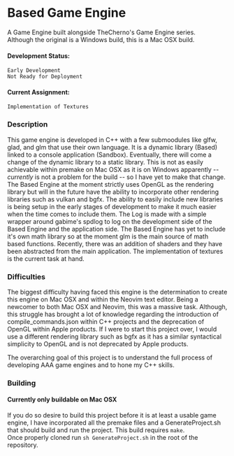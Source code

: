 # Based Game Engine
A Game Engine built alongside TheCherno's Game Engine series.<br>
Although the original is a Windows build, this is a Mac OSX build.

#### Development Status: 
    Early Development
    Not Ready for Deployment
#### Current Assignment:
    Implementation of Textures
    
### Description
This game engine is developed in C++ with a few submoodules like glfw, glad, and glm that use their own language. It is a dynamic library (Based) linked to a console application (Sandbox). Eventually, there will come a change of the dynamic library to a static library. This is not as easily achievable within premake on Mac OSX as it is on Windows apparently -- *currently* is not a problem for the build -- so I have yet to make that change. The Based Engine at the moment strictly uses OpenGL as the rendering library but will in the future have the ability to incorporate other rendering libraries such as vulkan and bgfx. The ability to easily include new libraries is being setup in the early stages of development to make it much easier when the time comes to include them. The Log is made with a simple wrapper around gabime's spdlog to log on the development side of the Based Engine and the application side. The Based Engine has yet to include it's own math library so at the moment glm is the main source of math based functions. Recently, there was an addition of shaders and they have been abstracted from the main application. The implementation of textures is the current task at hand.

### Difficulties
The biggest difficulty having faced this engine is the determination to create this engine on Mac OSX and within the Neovim text editor. Being a newcomer to both Mac OSX and Neovim, this was a massive task. Although, this struggle has brought a lot of knowledge regarding the introduction of compile_commands.json within C++ projects and the deprecation of OpenGL within Apple products. If I were to start this project over, I would use a different rendering library such as bgfx as it has a similar syntactical simplicity to OpenGL and is not deprecated by Apple products.

The overarching goal of this project is to understand the full process of developing AAA game engines and to hone my C++ skills. 

### Building
#### Currently only buildable on Mac OSX<br>
If you do so desire to build this project before it is at least a usable game engine, I have incorporated all the premake files and a GenerateProject.sh that should build and run the project. This build requires `make`.<br>
Once properly cloned run `sh GenerateProject.sh` in the root of the repository. 
